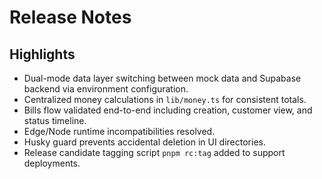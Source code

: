 # Release Notes

## Highlights

- Dual-mode data layer switching between mock data and Supabase backend via environment configuration.
- Centralized money calculations in `lib/money.ts` for consistent totals.
- Bills flow validated end-to-end including creation, customer view, and status timeline.
- Edge/Node runtime incompatibilities resolved.
- Husky guard prevents accidental deletion in UI directories.
- Release candidate tagging script `pnpm rc:tag` added to support deployments.

